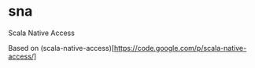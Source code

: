 sna
===

Scala Native Access

Based on (scala-native-access)[https://code.google.com/p/scala-native-access/]

